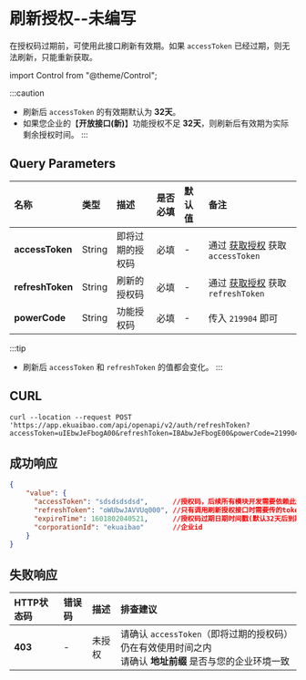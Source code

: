 # 刷新授权--未编写
在授权码过期前，可使用此接口刷新有效期。如果 `accessToken` 已经过期，则无法刷新，只能重新获取。

import Control from "@theme/Control";

<Control
method="POST"
url="/api/openapi/v2/auth/refreshToken"
/>

:::caution
- 刷新后 `accessToken` 的有效期默认为 **32天**。
- 如果您企业的【**开放接口(新)**】功能授权不足 **32天**，则刷新后有效期为实际剩余授权时间。
:::

## Query Parameters

| 名称 | 类型 | 描述 | 是否必填 | 默认值 | 备注 |
| :--- | :--- | :--- | :--- |:--- | :--- |
| **accessToken**  | String | 即将过期的授权码 | 必填 | - | 通过 [获取授权](/docs/open-api/getting-started/auth) 获取 `accessToken` |
| **refreshToken** | String | 刷新的授权码    | 必填 | - | 通过 [获取授权](/docs/open-api/getting-started/auth) 获取 `refreshToken` |
| **powerCode**    | String | 功能授权码      | 必填 | - | 传入 `219904` 即可 |

:::tip
- 刷新后 `accessToken` 和 `refreshToken` 的值都会变化。
:::

## CURL
```shell
curl --location --request POST 'https://app.ekuaibao.com/api/openapi/v2/auth/refreshToken?accessToken=uIEbwJeFbogA00&refreshToken=IBAbwJeFbogE00&powerCode=219904'
```

## 成功响应
```json
{
    "value": {
      "accessToken": "sdsdsdsdsd",      //授权码，后续所有模块开发需要依赖此返回值
      "refreshToken": "oWUbwJAVVUq000", //只有调用刷新授权接口时需要传的token
      "expireTime": 1601802040521,      //授权码过期日期时间戳(默认32天后到期)
      "corporationId": "ekuaibao"       //企业id
    }
}
```

## 失败响应

| HTTP状态码 | 错误码 | 描述 | 排查建议 |
| :--- | :--- | :--- | :--- |
| **403** | - | 未授权 | 请确认 `accessToken`（即将过期的授权码）仍在有效使用时间之内<br/>请确认 **地址前缀** 是否与您的企业环境一致 |

